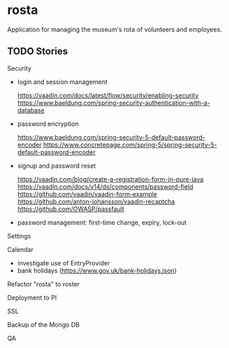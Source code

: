 # rosta
Application for managing the museum's rota of volunteers and employees.

## TODO Stories

Security
- login and session management

    https://vaadin.com/docs/latest/flow/security/enabling-security
    https://www.baeldung.com/spring-security-authentication-with-a-database
- password encryption

    https://www.baeldung.com/spring-security-5-default-password-encoder
    https://www.concretepage.com/spring-5/spring-security-5-default-password-encoder
- signup and password reset

    https://vaadin.com/blog/create-a-registration-form-in-pure-java
    https://vaadin.com/docs/v14/ds/components/password-field
    https://github.com/vaadin/vaadin-form-example
    https://github.com/anton-johansson/vaadin-recaptcha
    https://github.com/OWASP/passfault
- password management: first-time change, expiry, lock-out

Settings

Calendar
- investigate use of EntryProvider
- bank holidays (https://www.gov.uk/bank-holidays.json)

Refactor "rosta" to roster

Deployment to PI

SSL

Backup of the Mongo DB

QA

